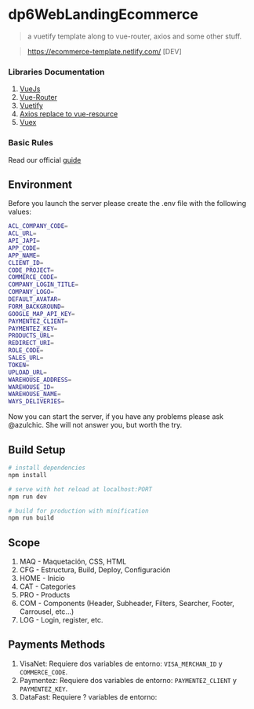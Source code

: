 # dp6WebLandingEcommerce

> a vuetify template along to vue-router, axios and some other stuff.

> https://ecommerce-template.netlify.com/ [DEV]

### Libraries Documentation

1.  [VueJs](vuejs.org)
2.  [Vue-Router](https://router.vuejs.org/en/)
3.  [Vuetify](http://next.vuetifyjs.com)
4.  [Axios replace to vue-resource](https://github.com/axios/axios)
5.  [Vuex](https://vuex.vuejs.org/)

### Basic Rules

Read our official [guide](https://style-guide.eperedo.com/)

## Environment

Before you launch the server please create the .env file with the following values:

```bash
ACL_COMPANY_CODE=
ACL_URL=
API_JAPI=
APP_CODE=
APP_NAME=
CLIENT_ID=
CODE_PROJECT=
COMMERCE_CODE=
COMPANY_LOGIN_TITLE=
COMPANY_LOGO=
DEFAULT_AVATAR=
FORM_BACKGROUND=
GOOGLE_MAP_API_KEY=
PAYMENTEZ_CLIENT=
PAYMENTEZ_KEY=
PRODUCTS_URL=
REDIRECT_URI=
ROLE_CODE=
SALES_URL=
TOKEN=
UPLOAD_URL=
WAREHOUSE_ADDRESS=
WAREHOUSE_ID=
WAREHOUSE_NAME=
WAYS_DELIVERIES=
```

Now you can start the server, if you have any problems please ask @azulchic. She will not answer you, but worth the try.

## Build Setup

```bash
# install dependencies
npm install

# serve with hot reload at localhost:PORT
npm run dev

# build for production with minification
npm run build 
```

## Scope

1. MAQ - Maquetación, CSS, HTML
2. CFG - Estructura, Build, Deploy, Configuración
3. HOME - Inicio
4. CAT - Categories
5. PRO - Products
6. COM - Components (Header, Subheader, Filters, Searcher, Footer, Carrousel, etc...)
7. LOG - Login, register, etc.

## Payments Methods
1. VisaNet: Requiere dos variables de entorno: `VISA_MERCHAN_ID` y `COMMERCE_CODE`.
2. Paymentez: Requiere dos variables de entorno: `PAYMENTEZ_CLIENT` y `PAYMENTEZ_KEY`.
3. DataFast: Requiere ? variables de entorno: 

